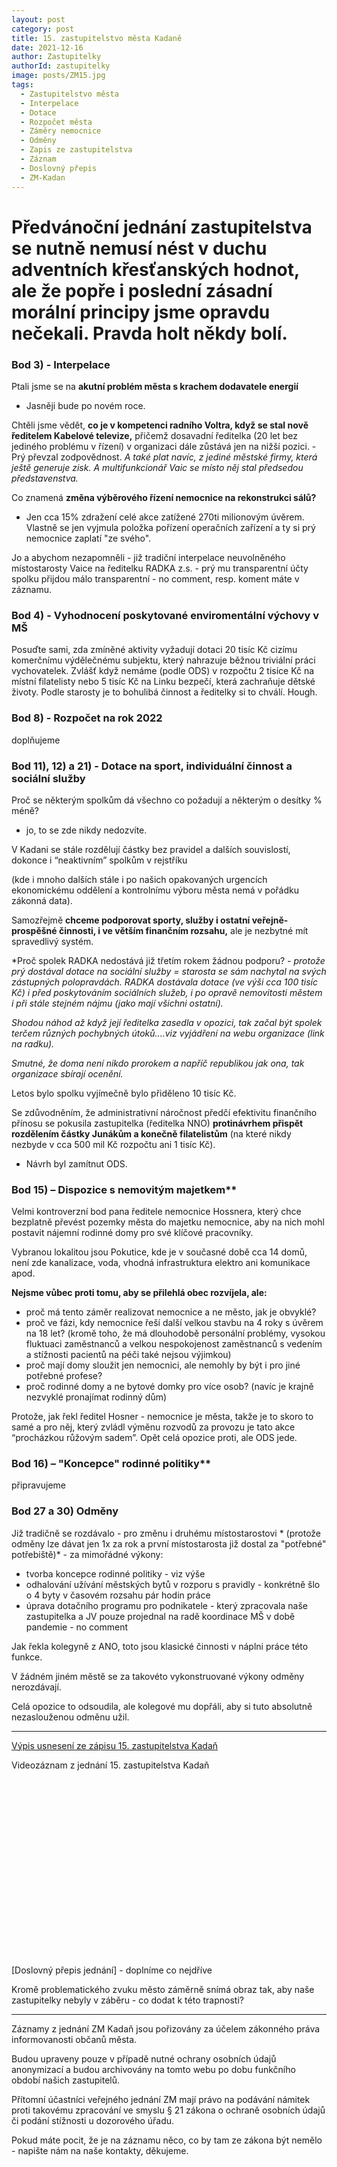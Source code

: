 ```yaml
---
layout: post
category: post
title: 15. zastupitelstvo města Kadaně
date: 2021-12-16
author: Zastupitelky
authorId: zastupitelky
image: posts/ZM15.jpg
tags:
  - Zastupitelstvo města
  - Interpelace
  - Dotace
  - Rozpočet města
  - Záměry nemocnice
  - Odměny
  - Zapis ze zastupitelstva
  - Záznam 
  - Doslovný přepis
  - ZM-Kadan
---
```


# Předvánoční jednání zastupitelstva se nutně nemusí nést v duchu adventních křesťanských hodnot, ale že popře i poslední zásadní morální principy jsme opravdu nečekali. Pravda holt někdy bolí.

### Bod 3) - Interpelace
Ptali jsme se na **akutní problém města s krachem dodavatele energií** 
- Jasněji bude po novém roce. 

Chtěli jsme vědět, **co je v kompetenci radního Voltra, když se stal nově ředitelem Kabelové televize,** přičemž dosavadní ředitelka (20 let bez jediného problému v řízení) v organizaci dále zůstává jen na nižší pozici. - Prý převzal zodpovědnost.
*A také plat navíc, z jediné městské firmy, která ještě generuje zisk. A multifunkcionář Vaic se místo něj stal předsedou představenstva.*

Co znamená **změna výběrového řízení nemocnice na rekonstrukci sálů?** 
- Jen cca 15% zdražení celé akce zatížené 270ti milionovým úvěrem. Vlastně se jen vyjmula položka pořízení operačních zařízení 
a ty si prý nemocnice zaplatí "ze svého". 

Jo a abychom nezapomněli - již tradiční interpelace neuvolněného místostarosty Vaice na ředitelku RADKA z.s. - prý mu transparentní účty spolku přijdou málo transparentní - no comment, resp. koment máte v záznamu.

### Bod 4) - Vyhodnocení poskytované enviromentální výchovy v MŠ

Posuďte sami, zda zmíněné aktivity vyžadují dotaci 20 tisíc Kč cizímu komerčnímu výdělečnému subjektu, který nahrazuje běžnou triviální práci vychovatelek. 
Zvlášť když nemáme (podle ODS) v rozpočtu 2 tisíce Kč na místní filatelisty nebo 5 tisíc Kč na Linku bezpečí, která zachraňuje dětské životy.
Podle starosty je to bohulibá činnost a ředitelky si to chválí. Hough.

### Bod 8) - Rozpočet na rok 2022
doplňujeme

### Bod 11), 12) a 21) - Dotace na sport, individuální činnost a sociální služby
 
Proč se některým spolkům dá všechno co požadují a některým o desítky % méně? 
- jo, to se zde nikdy nedozvíte.

V Kadani se stále rozdělují částky bez pravidel a dalších souvislostí, dokonce i “neaktivním” spolkům v rejstříku

(kde i mnoho dalších stále i po našich opakovaných urgencích ekonomickému oddělení a kontrolnímu výboru města  nemá v pořádku zákonná data).

Samozřejmě **chceme podporovat sporty, služby i ostatní veřejně-prospěšné činnosti, i ve větším finančním rozsahu,** ale je nezbytné mít spravedlivý systém.

*Proč spolek RADKA nedostává  již třetím rokem žádnou podporu? 
*- protože prý dostával dotace na sociální služby = starosta se sám nachytal na svých zástupných polopravdách. RADKA dostávala dotace (ve výši cca 100 tisíc Kč) 
i před poskytováním sociálních služeb, i po opravě nemovitosti městem i při stále stejném nájmu (jako mají všichni ostatní).* 

*Shodou náhod až když její ředitelka zasedla v opozici, tak začal být spolek terčem různých pochybných útoků....viz vyjádření na webu organizace (link na radku).* 

*Smutné, že doma není nikdo prorokem a napříč republikou jak ona, tak organizace sbírají ocenění.*
 
Letos bylo spolku vyjímečně bylo přiděleno 10 tisíc Kč. 

Se zdůvodněním, že administrativní náročnost předčí efektivitu finančního přínosu se pokusila zastupitelka (ředitelka NNO) **protinávrhem přispět rozdělením částky Junákům a konečně filatelistům** (na které nikdy nezbyde v cca 500 mil Kč rozpočtu ani 1 tisíc Kč).
- Návrh byl zamítnut ODS.

### Bod 15) – Dispozice s nemovitým majetkem**

Velmi kontroverzní bod pana ředitele nemocnice Hossnera, který chce bezplatně převést pozemky města do majetku nemocnice, aby na nich mohl postavit nájemní rodinné domy pro své klíčové pracovníky.

Vybranou lokalitou jsou Pokutice, kde je v současné době cca 14 domů, není zde kanalizace, voda, vhodná infrastruktura elektro ani komunikace apod.

**Nejsme vůbec proti tomu, aby se přilehlá obec rozvíjela, ale:**

- proč má tento záměr realizovat nemocnice a ne město, jak je obvyklé?
- proč ve fázi, kdy nemocnice řeší další velkou stavbu na 4 roky s úvěrem na 18 let? (kromě toho, že má dlouhodobě personální problémy, vysokou fluktuaci zaměstnanců a velkou nespokojenost zaměstnanců s vedením a stížnosti pacientů na péči také nejsou výjimkou) 
- proč mají domy sloužit jen nemocnici, ale nemohly by být i pro jiné potřebné profese?
- proč rodinné domy a ne bytové domky pro více osob? (navíc je krajně nezvyklé pronajímat rodinný dům)

Protože, jak řekl ředitel Hosner - nemocnice je města, takže je to skoro to samé a pro něj, který zvládl výměnu rozvodů za provozu je tato akce “procházkou růžovým sadem”.
Opět celá opozice proti, ale ODS jede.

### Bod 16) – "Koncepce" rodinné politiky**

připravujeme

### Bod 27 a 30) Odměny

Již tradičně se rozdávalo - pro změnu i druhému místostarostovi *
(protože odměny lze dávat  jen 1x za rok a první místostarosta již dostal za "potřebné" potřebiště)* - za mimořádné výkony:

- tvorba koncepce rodinné politiky - viz výše
- odhalování užívání městských bytů v rozporu s pravidly - konkrétně šlo o 4 byty v časovém rozsahu pár hodin práce
- úprava dotačního programu pro podnikatele - který zpracovala naše zastupitelka a JV pouze projednal na radě
koordinace MŠ v době pandemie - no comment

Jak řekla kolegyně z ANO, toto jsou klasické činnosti v náplni práce této funkce.

V žádném jiném městě se za takovéto vykonstruované výkony odměny nerozdávají. 

Celá opozice to odsoudila, ale kolegové mu dopřáli, aby si tuto absolutně nezaslouženou odměnu užil.

---------------------------

[Výpis usnesení ze zápisu 15. zastupitelstva Kadaň](https://www.mesto-kadan.cz/cs/mesto/zastupitelstvo-mesta/usneseni-zastupitelstva-mesta.html)

Videozáznam z jednání 15. zastupitelstva Kadaň

<script src="https://fast.wistia.com/embed/medias/xlzb7ixm9q.jsonp" async></script><script src="https://fast.wistia.com/assets/external/E-v1.js" async></script><div class="wistia_responsive_padding" style="padding:56.25% 0 0 0;position:relative;"><div class="wistia_responsive_wrapper" style="height:100%;left:0;position:absolute;top:0;width:100%;"><div class="wistia_embed wistia_async_xlzb7ixm9q videoFoam=true" style="height:100%;position:relative;width:100%"><div class="wistia_swatch" style="height:100%;left:0;opacity:0;overflow:hidden;position:absolute;top:0;transition:opacity 200ms;width:100%;"><img src="https://fast.wistia.com/embed/medias/xlzb7ixm9q/swatch" style="filter:blur(5px);height:100%;object-fit:contain;width:100%;" alt="" aria-hidden="true" onload="this.parentNode.style.opacity=1;" /></div></div></div></div>

[Doslovný přepis jednání] - doplníme co nejdříve

Kromě problematického zvuku město záměrně snímá obraz tak, aby naše zastupitelky nebyly v záběru - co dodat k této trapnosti?

---------------------------

Záznamy z jednání ZM Kadaň jsou pořizovány za účelem zákonného práva informovanosti občanů města.

Budou upraveny pouze v případě nutné ochrany osobních údajů anonymizací a budou archivovány na tomto webu po dobu funkčního období našich zastupitelů.

Přítomní účastníci veřejného jednání ZM mají právo na podávání námitek proti takovému zpracování ve smyslu § 21 zákona o ochraně osobních údajů či podání stížnosti u dozorového úřadu.

Pokud máte pocit, že je na záznamu něco, co by tam ze zákona být nemělo - napište nám na naše kontakty, děkujeme.






